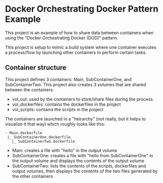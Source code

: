 # Docker Orchestrating Docker Pattern Example

This project is an example of how to share data between containers when using the "Docker Orchestrating Docker (DOD)" pattern.

This project is setup to mimic a build system where one container executes a process/flow by launching other containers to perform certain tasks.

## Container structure

This project defines 3 containers: Main, SubContainerOne, and SubContainerTwo. This project also creates 3 volumes that are shared between the containers:

- vol_out: used by the containers to store/share files during the process.
- vol_dockerfiles: contains the dockerfiles in the project
- vol_scripts: contains the scripts in the project

The containers are launched in a "heirarchy" (not really, but it helps to visualize it that way) which roughly looks like this:

```
- Main.dockerfile
 |_ SubContainerOne.dockerfile
   |_ SubContainerTwo.dockerfile
```

- Main: creates a file with "hello" in the output volume
- SubContainerOne: creates a file with "hello from SubContainerOne" in the output volume and displays the contents of the output volume
- SubContainerTwo: lists the contents of the scripts, dockerfiles and output volumes, then displays the contents of the two files generated by the other containers